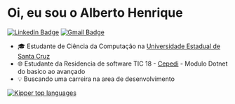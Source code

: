 <h1> Oi, eu sou o Alberto Henrique </h1>

[![Linkedin Badge](https://img.shields.io/badge/-LinkedIn-6633cc?style=flat-square&logo=Linkedin&logoColor=white&link=https://www.linkedin.com/in/fernanda-kipper-5958a61a9/)](https://www.linkedin.com/in/alberto-henrique-1715bb177/)
[![Gmail Badge](https://img.shields.io/badge/-contato@fernandakipper.com-6633cc?style=flat-square&logo=Gmail&logoColor=white&link=mailto:contato@fernandakipper.com)](mailto:ahmjesus.cic@uesc.br)

- 🎓 Estudante de Ciência da Computação na [Universidade Estadual de Santa Cruz](http://www.uesc.br/)
- 🌐 Estudante da Residencia de software TIC 18 - [Cepedi](https://residenciatic18.cepedi.org.br/) - Modulo Dotnet do basico ao avançado
- 💡 Buscando uma carreira na area de desenvolvimento

[![Kipper top languages](https://github-readme-stats.vercel.app/api/top-langs/?username=albertolunia&theme=blue-white)](https://github.com/anuraghazra/github-readme-stats)
<!---
albertolunia/albertolunia is a ✨ special ✨ repository because its `README.md` (this file) appears on your GitHub profile.
You can click the Preview link to take a look at your changes.
--->

